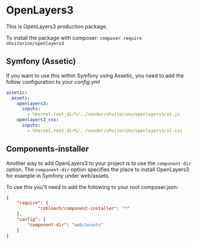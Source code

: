 # OpenLayers3
This is OpenLayers3 production package.

To install the package with composer:
`composer require ohvitorino/openlayers3`

## Symfony (Assetic)
If you want to use this within Symfony using Assetic, you need to add the follow configuration to your _config.yml_

```yml
assetic:
  assets:
    openlayers3:
      inputs:
        - %kernel.root_dir%/../vendor/ohvitorino/openlayers3/ol.js
    openlayers3_css:
      inputs:
        - %kernel.root_dir%/../vendor/ohvitorino/openlayers3/ol.css
```

## Components-installer
Another way to add OpenLayers3 to your project is to use the ```component-dir```
option. The ```component-dir``` option specifies the place to install 
OpenLayers3 for example in Symfony under web/assets.

To use this you'll need to add the following to your root composer.json:
```json
{
    "require": {
            "robloach/component-installer": "*"
    },
    "config": {
        "component-dir": "web/assets"
    }
}
```
